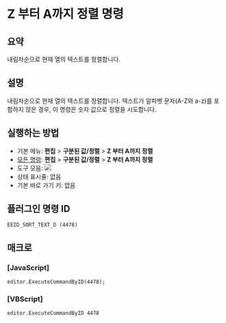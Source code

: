 # Z 부터 A까지 정렬 명령

## 요약

내림차순으로 현재 열의 텍스트를 정렬합니다.

## 설명

내림차순으로 현재 열의 텍스트를 정렬합니다.
텍스트가 알파벳 문자(A-Z와 a-z)를 포함하지 않은 경우, 이 명령은 숫자 값으로 정렬을 시도합니다.

## 실행하는 방법

- 기본 메뉴: **편집** \> **구분된 값/정렬** \> **Z 부터 A까지 정렬**
- [모든 명령](../tools/all_commands): **편집** \> **구분된 값/정렬** \> **Z 부터 A까지 정렬**
- 도구 모음: ![](../../images/sortingz-a..png)
- 상태 표시줄: 없음
- 기본 바로 가기 키: 없음

## 플러그인 명령 ID

```
EEID_SORT_TEXT_D (4478)
```

## 매크로

### \[JavaScript\]

```
editor.ExecuteCommandByID(4478);
```

### \[VBScript\]

```
editor.ExecuteCommandByID 4478
```
